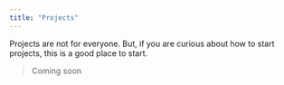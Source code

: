 ```yaml
---
title: "Projects"
---
```


Projects are not for everyone. But, if you are curious about how to start projects, this is a good place to start.

> Coming soon

